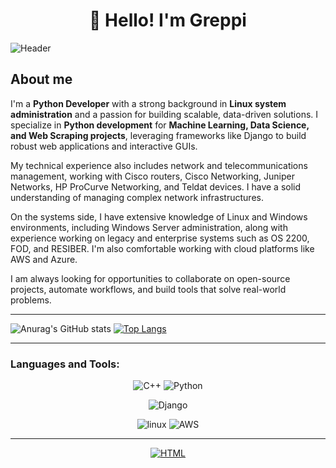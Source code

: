 <h1 align="center">👋 Hello! I'm Greppi </h1>

![Header](https://github.com/Rgreppi/Rgreppi/blob/master/Assets/Banner-Profesional.png)


## About me
I'm a **Python Developer** with a strong background in **Linux system administration** and a passion for building scalable, data-driven solutions. I specialize in **Python development** for **Machine Learning, Data Science, and Web Scraping projects**, leveraging frameworks like Django to build robust web applications and interactive GUIs.

My technical experience also includes network and telecommunications management, working with Cisco routers, Cisco Networking, Juniper Networks, HP ProCurve Networking, and Teldat devices. I have a solid understanding of managing complex network infrastructures.

On the systems side, I have extensive knowledge of Linux and Windows environments, including Windows Server administration, along with experience working on legacy and enterprise systems such as OS 2200, FOD, and RESIBER. I'm also comfortable working with cloud platforms like AWS and Azure.

I am always looking for opportunities to collaborate on open-source projects, automate workflows, and build tools that solve real-world problems.




___

![Anurag's GitHub stats](https://github-readme-stats.vercel.app/api?username=Rgreppi&theme=aura&show_icons=true)
[![Top Langs](https://github-readme-stats.vercel.app/api/top-langs/?username=Rgreppi&layout=compact&theme=aura)](https://github.com/Rgreppi/github-readme-stats)

---

### **Languages and Tools:**
<div align="center">

![C++](https://img.shields.io/badge/-C++-070404?style=for-the-badge&logo=c%2B%2B&logoColor=%2300599C&logoSize=auto)
![Python](https://img.shields.io/badge/-Python-070404?style=for-the-badge&logo=python&logoColor=%233776AB&logoSize=auto)



![Django](https://img.shields.io/badge/-django-070404?style=for-the-badge&logo=django&logoColor=%23092E20&logoSize=auto)


![linux](https://img.shields.io/badge/-linux-070404?style=for-the-badge&logo=linux&logoColor=%23FCC624&logoSize=auto)
![AWS](https://img.shields.io/badge/-AWS-070404?style=for-the-badge&logo=amazon-aws)




---

[![HTML](https://img.shields.io/badge/-LINKEDIN-070404?style=for-the-badge&logoSize=auto)](https://www.linkedin.com/in/roberto-greppi-folleco-5aa9721aa/)

</div>
